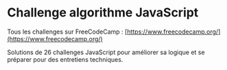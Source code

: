 # Challenge algorithme JavaScript

Tous les challenges sur FreeCodeCamp : [https://www.freecodecamp.org/](https://www.freecodecamp.org/)

Solutions de 26 challenges JavaScript pour améliorer sa logique et se préparer pour des entretiens techniques.
